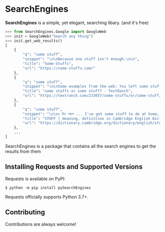 # SearchEngines

**SearchEngines** is a simple, yet elegant, searching libary. (and it's free)

```python
>>> from SearchEngines.Google import GoogleWeb
>>> init = GoogleWeb("Search any thing")
>>> init.get_web_results()
[
    {
        "q": "some stuff",
        "snippet": "\n\nBecause one stuff isn't enough.\n\n",
        "title": "Some-Stuffs",
        "url": "https://some-stuffs.com/"
    },
    {
        "q": "some stuff",
        "snippet": "\n\nSome examples from the web: You left some stuff here yesterday, Sosa. I got to tell you some stuff fast. We got some stuff to clean up with the Irish.\n\n",
        "title": "some stuffs or some stuff? - TextRanch",
        "url": "https://textranch.com/233057/some-stuffs/or/some-stuff/"
    },
    {
        "q": "some stuff",
        "snippet": "\n\n৬ দিন আগে ... I've got some stuff to do at home, so I'm going to take off now. I like modern art to a certain extent, but I don't like the really experimental ...\n\n",
        "title": "STUFF | meaning, definition in Cambridge English Dictionary",
        "url": "https://dictionary.cambridge.org/dictionary/english/stuff"
    },
    ...
]
```

SearchEngines is a package that contains all the search engines to get the results from them

## Installing Requests and Supported Versions

Requests is available on PyPI:

```console
$ python -m pip install pySearchEngines
```

Requests officially supports Python 3.7+.



## Contributing

Contributions are always welcome!
